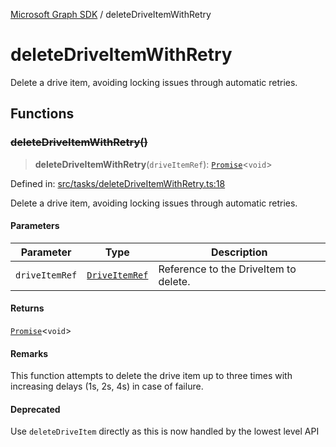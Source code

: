 [Microsoft Graph SDK](README.md) / deleteDriveItemWithRetry

# deleteDriveItemWithRetry

Delete a drive item, avoiding locking issues through automatic retries.

## Functions

### ~~deleteDriveItemWithRetry()~~

> **deleteDriveItemWithRetry**(`driveItemRef`): [`Promise`](https://developer.mozilla.org/docs/Web/JavaScript/Reference/Global_Objects/Promise)\<`void`\>

Defined in: [src/tasks/deleteDriveItemWithRetry.ts:18](https://github.com/Future-Secure-AI/microsoft-graph/blob/main/src/tasks/deleteDriveItemWithRetry.ts#L18)

Delete a drive item, avoiding locking issues through automatic retries.

#### Parameters

| Parameter | Type | Description |
| ------ | ------ | ------ |
| `driveItemRef` | [`DriveItemRef`](DriveItemRef.md#driveitemref) | Reference to the DriveItem to delete. |

#### Returns

[`Promise`](https://developer.mozilla.org/docs/Web/JavaScript/Reference/Global_Objects/Promise)\<`void`\>

#### Remarks

This function attempts to delete the drive item up to three times with increasing delays (1s, 2s, 4s) in case of failure.

#### Deprecated

Use `deleteDriveItem` directly as this is now handled by the lowest level API
